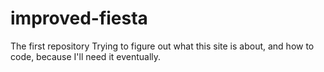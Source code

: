 # improved-fiesta
The first repository
Trying to figure out what this site is about, and how to code, because I'll need it eventually. 
